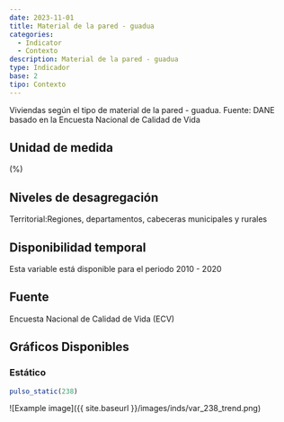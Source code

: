 ```yaml
---
date: 2023-11-01
title: Material de la pared - guadua
categories:
  - Indicator
  - Contexto
description: Material de la pared - guadua
type: Indicador
base: 2
tipo: Contexto
--- 
```


Viviendas según el tipo de material de la pared - guadua.
Fuente: DANE basado en la Encuesta Nacional de Calidad de Vida

## Unidad de medida
(%)

## Niveles de desagregación
Territorial:Regiones, departamentos, cabeceras municipales y rurales

## Disponibilidad temporal
Esta variable está disponible para el periodo 2010 - 2020

## Fuente
Encuesta Nacional de Calidad de Vida (ECV)

## Gráficos Disponibles

### Estático

``` R
pulso_static(238)
```

![Example image]({{ site.baseurl }}/images/inds/var_238_trend.png)